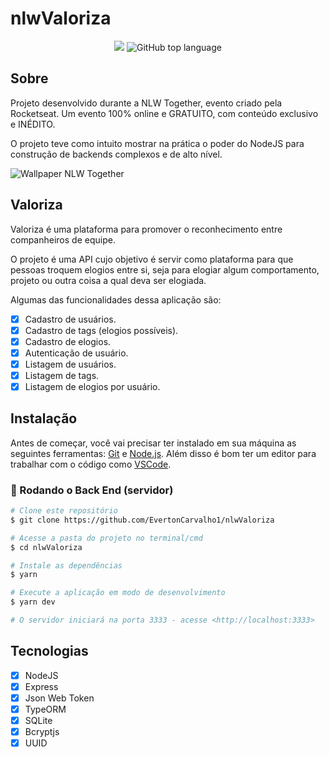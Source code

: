 # nlwValoriza

<p align="center">
  <img src="https://img.shields.io/static/v1?label=nlw&message=Together&color=blueviolet&style=for-the-badge"/>
  <img alt="GitHub top language" src="https://img.shields.io/github/languages/top/EvertonCarvalho1/nlwValoriza?color=blueviolet&logo=TypeScript&logoColor=white&style=for-the-badge">
  
</p>

## Sobre

Projeto desenvolvido durante a NLW Together, evento criado pela Rocketseat. Um evento 100% online e GRATUITO, com conteúdo exclusivo e INÉDITO.

O projeto teve como intuito mostrar na prática o poder do NodeJS para construção de backends complexos e de alto nível.

![Wallpaper NLW Together](https://user-images.githubusercontent.com/82480230/218494537-38797fce-a111-4992-ae46-8a2b6d632cfc.png)

## Valoriza

Valoriza é uma plataforma para promover o reconhecimento entre companheiros de equipe.

O projeto é uma API cujo objetivo é servir como plataforma para que pessoas troquem elogios entre si, seja para elogiar algum comportamento, projeto ou outra coisa a qual deva ser elogiada.

Algumas das funcionalidades dessa aplicação são:

- [x] Cadastro de usuários.
- [x] Cadastro de tags (elogios possíveis).
- [x] Cadastro de elogios.
- [x] Autenticação de usuário.
- [x] Listagem de usuários.
- [x] Listagem de tags.
- [x] Listagem de elogios por usuário.

## Instalação

Antes de começar, você vai precisar ter instalado em sua máquina as seguintes ferramentas:
[Git](https://git-scm.com) e [Node.js](https://nodejs.org/en/). Além disso é bom ter um editor para trabalhar com o código como [VSCode](https://code.visualstudio.com/).

### 🎲 Rodando o Back End (servidor)

```bash
# Clone este repositório
$ git clone https://github.com/EvertonCarvalho1/nlwValoriza

# Acesse a pasta do projeto no terminal/cmd
$ cd nlwValoriza

# Instale as dependências
$ yarn

# Execute a aplicação em modo de desenvolvimento
$ yarn dev

# O servidor iniciará na porta 3333 - acesse <http://localhost:3333>
```

## Tecnologias

- [x] NodeJS
- [x] Express
- [x] Json Web Token
- [x] TypeORM
- [x] SQLite
- [x] Bcryptjs
- [x] UUID

<br><br><br>
